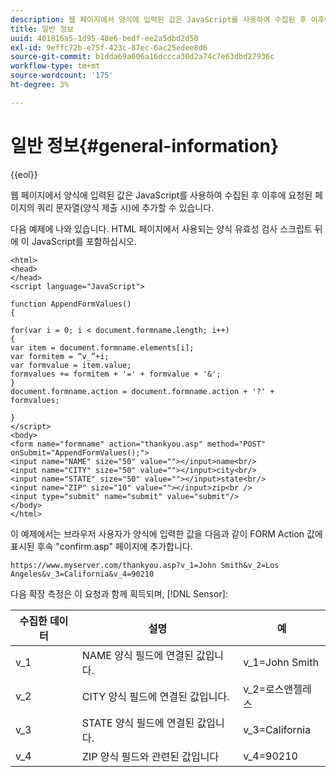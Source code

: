 ```yaml
---
description: 웹 페이지에서 양식에 입력된 값은 JavaScript를 사용하여 수집된 후 이후에 요청된 페이지의 쿼리 문자열(양식 제출 시)에 추가할 수 있습니다.
title: 일반 정보
uuid: 401816a5-1d95-48e6-bedf-ee2a5dbd2d50
exl-id: 9effc72b-e75f-423c-87ec-6ac25edee8d6
source-git-commit: b1dda69a606a16dccca30d2a74c7e63dbd27936c
workflow-type: tm+mt
source-wordcount: '175'
ht-degree: 3%

---
```


# 일반 정보{#general-information}

{{eol}}

웹 페이지에서 양식에 입력된 값은 JavaScript를 사용하여 수집된 후 이후에 요청된 페이지의 쿼리 문자열(양식 제출 시)에 추가할 수 있습니다.

다음 예제에 나와 있습니다. HTML 페이지에서 사용되는 양식 유효성 검사 스크립트 뒤에 이 JavaScript를 포함하십시오.

```
<html>
<head>
</head>
<script language="JavaScript">

function AppendFormValues()
{

for(var i = 0; i < document.formname.length; i++)
{
var item = document.formname.elements[i];
var formitem = “v_”+i;
var formvalue = item.value;
formvalues += formitem + '=' + formvalue + '&';
}
document.formname.action = document.formname.action + '?' + formvalues;

}
</script>
<body>
<form name="formname" action="thankyou.asp" method="POST" onSubmit="AppendFormValues();">
<input name="NAME" size="50" value=""></input>name<br/>
<input name="CITY" size="50" value=""></input>city<br/>
<input name="STATE" size="50" value=""></input>state<br/>
<input name="ZIP" size="10" value=""></input>zip<br />
<input type="submit" name="submit" value="submit"/>
</body>
</html>
```

이 예제에서는 브라우저 사용자가 양식에 입력한 값을 다음과 같이 FORM Action 값에 표시된 후속 &quot;confirm.asp&quot; 페이지에 추가합니다.

```
https://www.myserver.com/thankyou.asp?v_1=John Smith&v_2=Los Angeles&v_3=California&v_4=90210
```

다음 확장 측정은 이 요청과 함께 획득되며, [!DNL Sensor]:

| 수집한 데이터 | 설명 | 예 |
|---|---|---|
| v_1 | NAME 양식 필드에 연결된 값입니다. | v_1=John Smith |
| v_2 | CITY 양식 필드에 연결된 값입니다. | v_2=로스앤젤레스 |
| v_3 | STATE 양식 필드에 연결된 값입니다. | v_3=California |
| v_4 | ZIP 양식 필드와 관련된 값입니다 | v_4=90210 |
